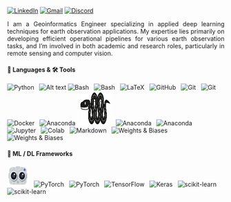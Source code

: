 [![LinkedIn](https://img.shields.io/badge/LinkedIn-Connect-white?plastic&logo=linkedin&logoColor=white&labelColor=0077B5)](https://www.linkedin.com/in/jason-manesis/)
[![Gmail](https://img.shields.io/badge/Gmail-Email-white?plastic&logo=gmail&logoColor=white&labelColor=EA4335)](mailto:iasonasman@gmail.com)
[![Discord](https://img.shields.io/badge/Discord-Chat-white?plastic&logo=discord&logoColor=white&labelColor=7289DA)](https://discord.com/users/jason_manesis_81136)

<div align="justify">
I am a Geoinformatics Engineer specializing in applied deep learning techniques for earth observation applications. My expertise lies primarily on developing efficient operational pipelines for various earth observation tasks, and I’m involved in both academic and research roles, particularly in remote sensing and computer vision.
</div align="justify">  

#### 📝 Languages & 🛠️ Tools
<img src="https://cdn.simpleicons.org/python/3776AB" width="40" height="40" alt="Python"/> &nbsp;
<img src="https://upload.wikimedia.org/wikipedia/commons/4/4b/Matlab_icon.png" width="40" height="40" alt="Alt text"/>
<img src="https://cdn.simpleicons.org/linux/FCC624" width="40" height="40" alt="Bash"/> &nbsp;
<img src="https://cdn.simpleicons.org/gnubash/4EAA25" width="40" height="40" alt="Bash"/> &nbsp;
<img src="https://cdn.simpleicons.org/latex/008080" width="40" height="40" alt="LaTeX"/> &nbsp;
<img src="https://cdn.simpleicons.org/github/181717" width="40" height="40" alt="GitHub"/> &nbsp;
<img src="https://cdn.simpleicons.org/git/F05032" width="40" height="40" alt="Git"/> &nbsp;
<img src="https://cdn.simpleicons.org/githubcopilot/000000" width="40" height="40" alt="Git"/> &nbsp;
<img src="https://cdn.simpleicons.org/docker/2496ED" width="40" height="40" alt="Docker"/> &nbsp;
<img src="https://cdn.simpleicons.org/anaconda/44A833" width="40" height="40" alt="Anaconda"/> &nbsp;
<img src="Icons/mamba_.png" width="70" height="80" alt="Anaconda"/> &nbsp;
<img src="https://cdn.simpleicons.org/uv/DE5FE9" width="35" height="35" alt="Anaconda"/> &nbsp;
<img src="https://cdn.simpleicons.org/pypi/3775A9" width="40" height="40" alt="Anaconda"/> &nbsp;
<img src="https://cdn.simpleicons.org/jupyter/F37626" width="40" height="40" alt="Jupyter"/> &nbsp;
<img src="https://cdn.simpleicons.org/googlecolab/F9AB00" width="40" height="40" alt="Colab"/> &nbsp;
<img src="https://cdn.simpleicons.org/markdown/000000" width="40" height="40" alt="Markdown"/> &nbsp;
<img src="https://cdn.simpleicons.org/weightsandbiases/FFBE00" width="40" height="40" alt="Weights & Biases"/> &nbsp;
<img src="https://raw.githubusercontent.com/bablubambal/All_logo_and_pictures/7c0ac2ceb9f9d24992ec393d11fa7337d2f92466/text%20editors/vscode.svg" width="40" height="40" alt="Weights & Biases"/> &nbsp;


#### 🤖 ML / DL Frameworks 
<img src="Icons/Detectron2-Logo-Horz_.png" width="50" height="50" alt="Alt text"/> &nbsp;
<img src="https://cdn.simpleicons.org/pytorch/EE4C2C" width="40" height="40" alt="PyTorch"/> &nbsp;
<img src="https://cdn.simpleicons.org/lightning/792EE5" width="40" height="40" alt="PyTorch"/> &nbsp;
<img src="https://cdn.simpleicons.org/tensorflow/FF6F00" width="40" height="40" alt="TensorFlow"/> &nbsp;
<img src="https://cdn.simpleicons.org/keras/D00000" width="40" height="40" alt="Keras"/> &nbsp;
<img src="https://cdn.simpleicons.org/scikitlearn/F7931E" width="40" height="40" alt="scikit-learn"/> &nbsp;
<img src="https://cdn.simpleicons.org/opencv/5C3EE8" width="40" height="40" alt="scikit-learn"/> &nbsp;
